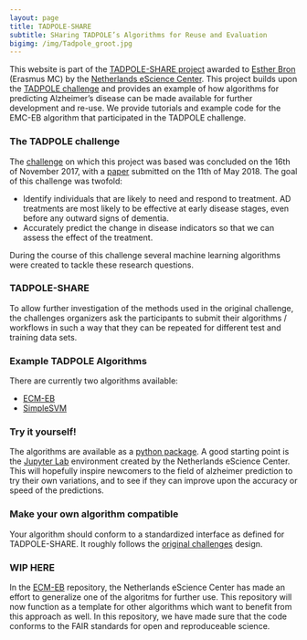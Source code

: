 ```yaml
---
layout: page
title: TADPOLE-SHARE
subtitle: SHaring TADPOLE’s Algorithms for Reuse and Evaluation
bigimg: /img/Tadpole_groot.jpg
---
```


This website is part of the [TADPOLE-SHARE project](https://www.esciencecenter.nl/project/tadpole-share) awarded to [Esther Bron](https://www.esciencecenter.nl/news/the-winner-of-the-young-escientist-award-2018-is) (Erasmus MC) by the [Netherlands eScience Center](https://www.esciencecenter.nl/). This project builds upon the [TADPOLE challenge](https://tadpole.grand-challenge.org/) and provides an example of how algorithms for predicting Alzheimer’s disease can be made available for further development and re-use. We provide tutorials and example code for the EMC-EB algorithm that participated in the TADPOLE challenge.

### The TADPOLE challenge

The [challenge](https://tadpole.grand-challenge.org/) on which this project was based was concluded on the 16th of November 2017, with a [paper](https://arxiv.org/abs/1805.03909) submitted on the 11th of May 2018. The goal of this challenge was twofold:
- Identify individuals that are likely to need and respond to treatment. AD treatments are most likely to be effective at early disease stages, even before any outward signs of dementia.
- Accurately predict the change in disease indicators so that we can assess the effect of the treatment.

During the course of this challenge several machine learning algorithms were created to tackle these research questions. 

### TADPOLE-SHARE

To allow further investigation of the methods used in the original challenge, the challenges organizers ask the participants
to submit their algorithms / workflows in such a way that they can be repeated for different test and training data sets.

### Example TADPOLE Algorithms

There are currently two algorithms available:
- [ECM-EB](https://github.com/tadpole-share/tadpole-algorithms/tree/master/tadpole_algorithms/models/ecmeb)
- [SimpleSVM](https://github.com/tadpole-share/tadpole-algorithms/tree/master/tadpole_algorithms/models/simple_svm)

### Try it yourself!

The algorithms are available as a [python package](https://github.com/tadpole-share/tadpole-algorithms/). 
A good starting point is the [Jupyter Lab](https://github.com/tadpole-share/jupyter) environment created by the
Netherlands eScience Center.
This will hopefully inspire newcomers to the field of alzheimer prediction to try their own variations, and to see if 
they can improve upon the accuracy or speed of the predictions.

### Make your own algorithm compatible

Your algorithm should conform to a standardized interface as defined for TADPOLE-SHARE. It roughly follows the [original
challenges](https://tadpole.grand-challenge.org/) design.  

### WIP HERE

In the [ECM-EB](https://github.com/tadpole-share/EMC-EB) repository, the Netherlands eScience Center has made an effort
to generalize one of the algoritms for further use. This repository will now function as a template for other algorithms
which want to benefit from this approach as well. In this repository, we have made sure that the code conforms to the
FAIR standards for open and reproduceable science.
